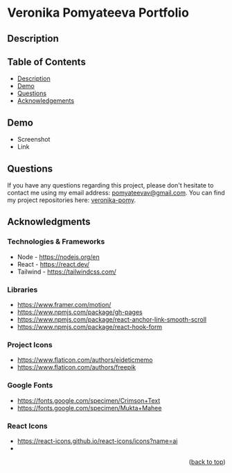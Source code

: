 # Veronika Pomyateeva Portfolio

## Description

## Table of Contents

  <ul>
    <li>
      <a href="#description">Description</a>
    </li>
    <li>
      <a href="#demo">Demo</a>
    </li>
    <li>
        <a href="#questions">Questions</a>
    </li>
    <li>
        <a href="#acknowledgments">Acknowledgements</a>
    </li>
  </ul>

## Demo

- Screenshot
- Link

## Questions

If you have any questions regarding this project, please don't hesitate to contact me using my email address: pomyateevav@gmail.com. You can find my project repositories here: [veronika-pomy](https://github.com/veronika-pomy?tab=repositories).

## Acknowledgments

### Technologies & Frameworks

- Node - https://nodejs.org/en
- React - https://react.dev/
- Tailwind - https://tailwindcss.com/

### Libraries

- https://www.framer.com/motion/
- https://www.npmjs.com/package/gh-pages
- https://www.npmjs.com/package/react-anchor-link-smooth-scroll
- https://www.npmjs.com/package/react-hook-form

### Project Icons

- https://www.flaticon.com/authors/eideticmemo
- https://www.flaticon.com/authors/freepik

### Google Fonts

- https://fonts.google.com/specimen/Crimson+Text
- https://fonts.google.com/specimen/Mukta+Mahee

### React Icons

- https://react-icons.github.io/react-icons/icons?name=ai
- 

<p align="right">(<a href="#veronika-pomyateeva-portfolio">back to top</a>)</p>
